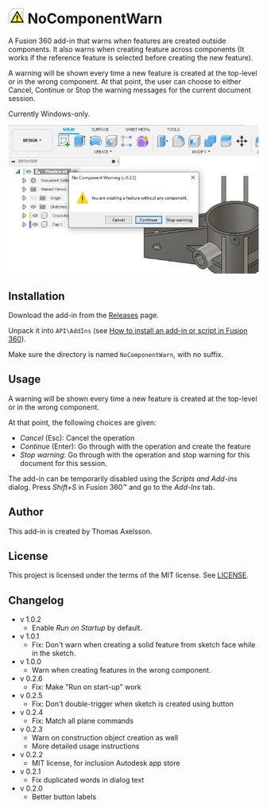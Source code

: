 # ![](resources/nocomponentwarn/32x32.png) NoComponentWarn

A Fusion 360 add-in that warns when features are created outside components. It also warns when creating feature across components (It works if the reference feature is selected before creating the new feature).

A warning will be shown every time a new feature is created at the top-level or in the wrong component. At that point, the user can choose to either Cancel, Continue or Stop the warning messages for the current document session.

Currently Windows-only.



![Screenshot](screenshot.png)



## Installation
Download the add-in from the [Releases](https://github.com/thomasa88/NoComponentWarn/releases) page.

Unpack it into `API\AddIns` (see [How to install an add-in or script in Fusion 360](https://knowledge.autodesk.com/support/fusion-360/troubleshooting/caas/sfdcarticles/sfdcarticles/How-to-install-an-ADD-IN-and-Script-in-Fusion-360.html)).

Make sure the directory is named `NoComponentWarn`, with no suffix.

## Usage

A warning will be shown every time a new feature is created at the top-level or in the wrong component.

At that point, the following choices are given:

* *Cancel* (Esc): Cancel the operation
* *Continue* (Enter): Go through with the operation and create the feature
* *Stop warning*: Go through with the operation and stop warning for this document for this session.

The add-in can be temporarily disabled using the *Scripts and Add-ins* dialog. Press *Shift+S* in Fusion 360™ and go to the *Add-Ins* tab.

## Author

This add-in is created by Thomas Axelsson.

## License

This project is licensed under the terms of the MIT license. See [LICENSE](LICENSE).

## Changelog

* v 1.0.2
  * Enable *Run on Startup* by default.
* v 1.0.1
  * Fix: Don't warn when creating a solid feature from sketch face while in the sketch.
* v 1.0.0
  * Warn when creating features in the wrong component.
* v 0.2.6
  * Fix: Make "Run on start-up" work
* v 0.2.5
  * Fix: Don't double-trigger when sketch is created using button
* v 0.2.4
  * Fix: Match all plane commands
* v 0.2.3
  * Warn on construction object creation as well
  * More detailed usage instructions
* v 0.2.2
  * MIT license, for inclusion Autodesk app store
* v 0.2.1
  * Fix duplicated words in dialog text
* v 0.2.0
  * Better button labels